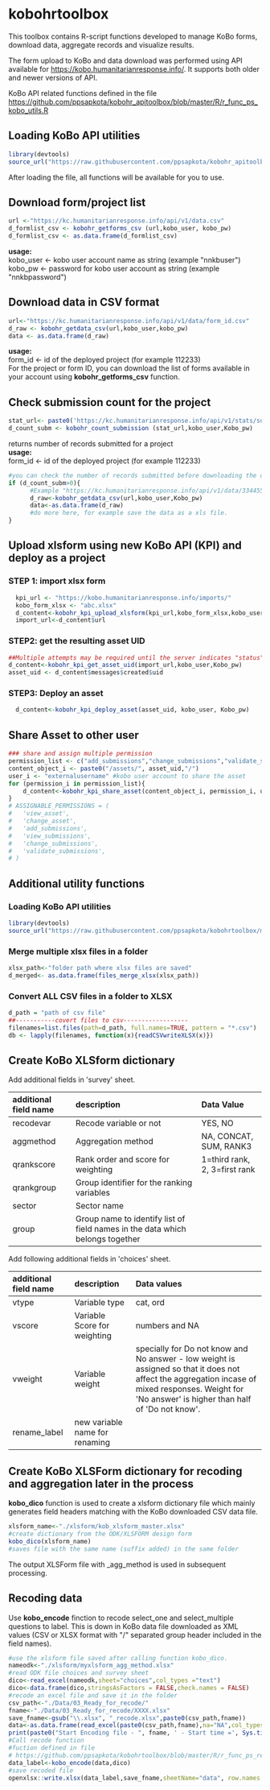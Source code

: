# kobohrtoolbox
This toolbox contains R-script functions developed to manage KoBo forms, download data, aggregate records and visualize results.  

The form upload to KoBo and data download was performed using API available for https://kobo.humanitarianresponse.info/. It supports both older and newer versions of API.

KoBo API related functions defined in the file  
https://github.com/ppsapkota/kobohr_apitoolbox/blob/master/R/r_func_ps_kobo_utils.R  

## Loading KoBo API utilities  
```r
library(devtools)
source_url("https://raw.githubusercontent.com/ppsapkota/kobohr_apitoolbox/master/R/r_func_ps_kobo_utils.R")
```  
After loading the file, all functions will be available for you to use.  

## Download form/project list  
```r
url <-"https://kc.humanitarianresponse.info/api/v1/data.csv"
d_formlist_csv <- kobohr_getforms_csv (url,kobo_user, kobo_pw)
d_formlist_csv <- as.data.frame(d_formlist_csv)
```

**usage:**  
kobo_user <- kobo user account name as string (example "nnkbuser")  
kobo_pw <- password for kobo user account as string (example "nnkbpassword")  

## Download data in CSV format  
```r
url<-"https://kc.humanitarianresponse.info/api/v1/data/form_id.csv"
d_raw <- kobohr_getdata_csv(url,kobo_user,kobo_pw)  
data <- as.data.frame(d_raw)
```
**usage:**  
form_id <- id of the deployed project (for example 112233)  
For the project or form ID, you can download the list of forms available in your account using __kobohr_getforms_csv__ function.  

## Check submission count for the project  
```r
stat_url<- paste0('https://kc.humanitarianresponse.info/api/v1/stats/submissions/',form_id,'?group=a')    
d_count_subm <- kobohr_count_submission (stat_url,kobo_user,Kobo_pw)  
``` 
returns number of records submitted for a project  
**usage:**  
form_id <- id of the deployed project (for example 112233)   
```r
#you can check the number of records submitted before downloading the data
if (d_count_subm>0){
      #Example "https://kc.humanitarianresponse.info/api/v1/data/334455.csv"
      d_raw<-kobohr_getdata_csv(url,kobo_user,Kobo_pw)
      data<-as.data.frame(d_raw)
      #do more here, for example save the data as a xls file.
}
```
## Upload xlsform using new KoBo API (KPI) and deploy as a project  
### STEP 1: import xlsx form  
```r
  kpi_url <- "https://kobo.humanitarianresponse.info/imports/"
  kobo_form_xlsx <- "abc.xlsx"
  d_content<-kobohr_kpi_upload_xlsform(kpi_url,kobo_form_xlsx,kobo_user,Kobo_pw)
  import_url<-d_content$url
```
### STEP2: get the resulting asset UID  
```r
##Multiple attempts may be required until the server indicates "status": "complete" in the response.
d_content<-kobohr_kpi_get_asset_uid(import_url,kobo_user,Kobo_pw)
asset_uid <- d_content$messages$created$uid
```
### STEP3: Deploy an asset  
```r
  d_content<-kobohr_kpi_deploy_asset(asset_uid, kobo_user, Kobo_pw)
```

## Share Asset to other user  
```r
### share and assign multiple permission
permission_list <- c("add_submissions","change_submissions","validate_submissions")
content_object_i <- paste0("/assets/", asset_uid,"/")
user_i <- "externalusername" #kobo user account to share the asset         
for (permission_i in permission_list){
    d_content<-kobohr_kpi_share_asset(content_object_i, permission_i, user_i, kobo_user, Kobo_pw)
}
# ASSIGNABLE_PERMISSIONS = (
#   'view_asset',
#   'change_asset',
#   'add_submissions',
#   'view_submissions',
#   'change_submissions',
#   'validate_submissions',
# )
```

## Additional utility functions
### Loading KoBo API utilities  
```r
library(devtools)
source_url("https://raw.githubusercontent.com/ppsapkota/kobohrtoolbox/master/R/r_func_ps_utils.R")
```  

### Merge multiple xlsx files in a folder
```r
xlsx_path<-"folder path where xlsx files are saved"
d_merged<- as.data.frame(files_merge_xlsx(xlsx_path))
```
### Convert ALL CSV files in a folder to XLSX
```r
d_path = "path of csv file"
##-----------covert files to csv------------------
filenames=list.files(path=d_path, full.names=TRUE, pattern = "*.csv")
db <- lapply(filenames, function(x){readCSVwriteXLSX(x)})
```

## Create KoBo XLSform dictionary  
Add additional fields in 'survey' sheet.  

| additional field name | description                                                                   | Data Value                    |
|:----------------------|:------------------------------------------------------------------------------|:------------------------------|
| recodevar             | Recode variable or not                                                        | YES, NO                       |
| aggmethod             | Aggregation method                                                            | NA, CONCAT, SUM, RANK3        |
| qrankscore            | Rank order and score for weighting                                            | 1=third rank, 2, 3=first rank |
| qrankgroup            | Group identifier for the ranking variables                                    |                               |
| sector                | Sector name                                                                   |                               |
| group                 | Group name to identify list of field names in the data which belongs together |                               |


Add following additional fields in 'choices' sheet.  

| additional field name | description                    | Data values                                                                                                                                                                                         |
|:----------------------|:-------------------------------|:----------------------------------------------------------------------------------------------------------------------------------------------------------------------------------------------------|
| vtype                 | Variable type                  | cat, ord                                                                                                                                                                                            |
| vscore                | Variable Score for weighting   | numbers and NA                                                                                                                                                                                      |
| vweight               | Variable weight                | specially for Do not know and No answer - low weight is assigned so that it does not affect the aggregation incase of mixed responses. Weight for 'No answer' is higher than half of 'Do not know'. |
| rename_label          | new variable name for renaming |                                                                                                                                                                                                     |

## Create KoBo XLSForm dictionary for recoding and aggregation later in the process
__kobo_dico__ function is used to create a xlsform dictionary file which mainly generates field headers matching with the KoBo downloaded CSV data file.  

```r
xlsform_name<-"./xlsform/kob_xlsform_master.xlsx"
#create dictionary from the ODK/XLSFORM design form
kobo_dico(xlsform_name)
#saves file with the same name (suffix added) in the same folder
```
The output XLSForm file with _agg_method is used in subsequent processing.  
## Recoding data  
Use __kobo_encode__ finction to recode select_one and select_multiple questions to label. This is down in KoBo data file downloaded as XML values (CSV or XLSX format with "/" separated group header included in the field names).  

```r
#use the xlsform file saved after calling function kobo_dico.
nameodk<-"./xlsform/myxlsform_agg_method.xlsx"
#read ODK file choices and survey sheet
dico<-read_excel(nameodk,sheet="choices",col_types ="text")
dico<-data.frame(dico,stringsAsFactors = FALSE,check.names = FALSE)
#recode an excel file and save it in the folder
csv_path<-"./Data/03_Ready_for_recode/"
fname<-"./Data/03_Ready_for_recode/XXXX.xlsx"
save_fname<-gsub("\\.xlsx", "_recode.xlsx",paste0(csv_path,fname))
data<-as.data.frame(read_excel(paste0(csv_path,fname),na="NA",col_types ="text"))
print(paste0("Start Encoding file - ", fname, ' - Start time =', Sys.time()))
#Call recode function
#fuction defined in file
# https://github.com/ppsapkota/kobohrtoolbox/blob/master/R/r_func_ps_recode_from_odk.R
data_label<-kobo_encode(data,dico)
#save recoded file
openxlsx::write.xlsx(data_label,save_fname,sheetName="data", row.names = FALSE)
```
